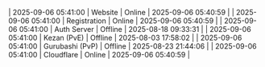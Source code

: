 | 2025-09-06 05:41:00 | Website | Online | 2025-09-06 05:40:59 |
| 2025-09-06 05:41:00 | Registration | Online | 2025-09-06 05:40:59 |
| 2025-09-06 05:41:00 | Auth Server | Offline | 2025-08-18 09:33:31 |
| 2025-09-06 05:41:00 | Kezan (PvE) | Offline | 2025-08-03 17:58:02 |
| 2025-09-06 05:41:00 | Gurubashi (PvP) | Offline | 2025-08-23 21:44:06 |
| 2025-09-06 05:41:00 | Cloudflare | Online | 2025-09-06 05:40:59 |
